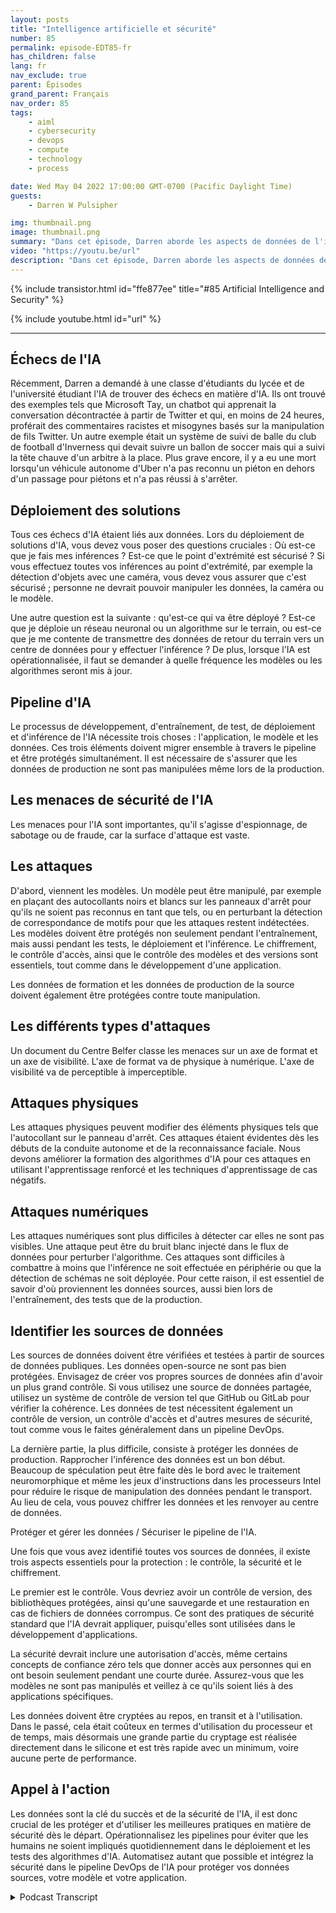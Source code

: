 ```yaml
---
layout: posts
title: "Intelligence artificielle et sécurité"
number: 85
permalink: episode-EDT85-fr
has_children: false
lang: fr
nav_exclude: true
parent: Épisodes
grand_parent: Français
nav_order: 85
tags:
    - aiml
    - cybersecurity
    - devops
    - compute
    - technology
    - process

date: Wed May 04 2022 17:00:00 GMT-0700 (Pacific Daylight Time)
guests:
    - Darren W Pulsipher

img: thumbnail.png
image: thumbnail.png
summary: "Dans cet épisode, Darren aborde les aspects de données de l'intelligence artificielle (IA) et l'importance de sécuriser ces données."
video: "https://youtu.be/url"
description: "Dans cet épisode, Darren aborde les aspects de données de l'intelligence artificielle (IA) et l'importance de sécuriser ces données."
---
```


<div>
{% include transistor.html id="ffe877ee" title="#85 Artificial Intelligence and Security" %}

{% include youtube.html id="url" %}
</div>

---

## Échecs de l'IA

Récemment, Darren a demandé à une classe d'étudiants du lycée et de l'université étudiant l'IA de trouver des échecs en matière d'IA. Ils ont trouvé des exemples tels que Microsoft Tay, un chatbot qui apprenait la conversation décontractée à partir de Twitter et qui, en moins de 24 heures, proférait des commentaires racistes et misogynes basés sur la manipulation de fils Twitter. Un autre exemple était un système de suivi de balle du club de football d'Inverness qui devait suivre un ballon de soccer mais qui a suivi la tête chauve d'un arbitre à la place. Plus grave encore, il y a eu une mort lorsqu'un véhicule autonome d'Uber n'a pas reconnu un piéton en dehors d'un passage pour piétons et n'a pas réussi à s'arrêter.

## Déploiement des solutions

Tous ces échecs d'IA étaient liés aux données. Lors du déploiement de solutions d'IA, vous devez vous poser des questions cruciales : Où est-ce que je fais mes inférences ? Est-ce que le point d'extrémité est sécurisé ? Si vous effectuez toutes vos inférences au point d'extrémité, par exemple la détection d'objets avec une caméra, vous devez vous assurer que c'est sécurisé ; personne ne devrait pouvoir manipuler les données, la caméra ou le modèle.

Une autre question est la suivante : qu'est-ce qui va être déployé ? Est-ce que je déploie un réseau neuronal ou un algorithme sur le terrain, ou est-ce que je me contente de transmettre des données de retour du terrain vers un centre de données pour y effectuer l'inférence ? De plus, lorsque l'IA est opérationnalisée, il faut se demander à quelle fréquence les modèles ou les algorithmes seront mis à jour.

## Pipeline d'IA

Le processus de développement, d'entraînement, de test, de déploiement et d'inférence de l'IA nécessite trois choses : l'application, le modèle et les données. Ces trois éléments doivent migrer ensemble à travers le pipeline et être protégés simultanément. Il est nécessaire de s'assurer que les données de production ne sont pas manipulées même lors de la production.

## Les menaces de sécurité de l'IA

Les menaces pour l'IA sont importantes, qu'il s'agisse d'espionnage, de sabotage ou de fraude, car la surface d'attaque est vaste.

## Les attaques

D'abord, viennent les modèles. Un modèle peut être manipulé, par exemple en plaçant des autocollants noirs et blancs sur les panneaux d'arrêt pour qu'ils ne soient pas reconnus en tant que tels, ou en perturbant la détection de correspondance de motifs pour que les attaques restent indétectées. Les modèles doivent être protégés non seulement pendant l'entraînement, mais aussi pendant les tests, le déploiement et l'inférence. Le chiffrement, le contrôle d'accès, ainsi que le contrôle des modèles et des versions sont essentiels, tout comme dans le développement d'une application.

Les données de formation et les données de production de la source doivent également être protégées contre toute manipulation.

## Les différents types d'attaques

Un document du Centre Belfer classe les menaces sur un axe de format et un axe de visibilité. L'axe de format va de physique à numérique. L'axe de visibilité va de perceptible à imperceptible.

## Attaques physiques

Les attaques physiques peuvent modifier des éléments physiques tels que l'autocollant sur le panneau d'arrêt. Ces attaques étaient évidentes dès les débuts de la conduite autonome et de la reconnaissance faciale. Nous devons améliorer la formation des algorithmes d'IA pour ces attaques en utilisant l'apprentissage renforcé et les techniques d'apprentissage de cas négatifs.

## Attaques numériques

Les attaques numériques sont plus difficiles à détecter car elles ne sont pas visibles. Une attaque peut être du bruit blanc injecté dans le flux de données pour perturber l'algorithme. Ces attaques sont difficiles à combattre à moins que l'inférence ne soit effectuée en périphérie ou que la détection de schémas ne soit déployée. Pour cette raison, il est essentiel de savoir d'où proviennent les données sources, aussi bien lors de l'entraînement, des tests que de la production.

## Identifier les sources de données

Les sources de données doivent être vérifiées et testées à partir de sources de données publiques. Les données open-source ne sont pas bien protégées. Envisagez de créer vos propres sources de données afin d'avoir un plus grand contrôle. Si vous utilisez une source de données partagée, utilisez un système de contrôle de version tel que GitHub ou GitLab pour vérifier la cohérence. Les données de test nécessitent également un contrôle de version, un contrôle d'accès et d'autres mesures de sécurité, tout comme vous le faites généralement dans un pipeline DevOps.

La dernière partie, la plus difficile, consiste à protéger les données de production. Rapprocher l'inférence des données est un bon début. Beaucoup de spéculation peut être faite dès le bord avec le traitement neuromorphique et même les jeux d'instructions dans les processeurs Intel pour réduire le risque de manipulation des données pendant le transport. Au lieu de cela, vous pouvez chiffrer les données et les renvoyer au centre de données.

Protéger et gérer les données / Sécuriser le pipeline de l'IA.

Une fois que vous avez identifié toutes vos sources de données, il existe trois aspects essentiels pour la protection : le contrôle, la sécurité et le chiffrement.

Le premier est le contrôle. Vous devriez avoir un contrôle de version, des bibliothèques protégées, ainsi qu'une sauvegarde et une restauration en cas de fichiers de données corrompus. Ce sont des pratiques de sécurité standard que l'IA devrait appliquer, puisqu'elles sont utilisées dans le développement d'applications.

La sécurité devrait inclure une autorisation d'accès, même certains concepts de confiance zéro tels que donner accès aux personnes qui en ont besoin seulement pendant une courte durée. Assurez-vous que les modèles ne sont pas manipulés et veillez à ce qu'ils soient liés à des applications spécifiques.

Les données doivent être cryptées au repos, en transit et à l'utilisation. Dans le passé, cela était coûteux en termes d'utilisation du processeur et de temps, mais désormais une grande partie du cryptage est réalisée directement dans le silicone et est très rapide avec un minimum, voire aucune perte de performance.

## Appel à l'action

Les données sont la clé du succès et de la sécurité de l'IA, il est donc crucial de les protéger et d'utiliser les meilleures pratiques en matière de sécurité dès le départ. Opérationnalisez les pipelines pour éviter que les humains ne soient impliqués quotidiennement dans le déploiement et les tests des algorithmes d'IA. Automatisez autant que possible et intégrez la sécurité dans le pipeline DevOps de l'IA pour protéger vos données sources, votre modèle et votre application.



<details>
<summary> Podcast Transcript </summary>

<p></p>

</details>

